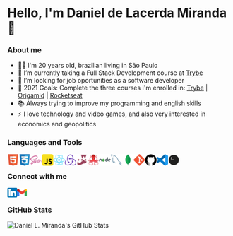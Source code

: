 # Hello, I'm Daniel de Lacerda Miranda 👋

### About me

- 🧔🏽 I'm 20 years old, brazilian living in São Paulo
- 🌱 I’m currently taking a Full Stack Development course at [Trybe](https://www.betrybe.com/)
- 👯 I’m looking for job oportunities as a software developer
- 🥅 2021 Goals: Complete the three courses I'm enrolled in: [Trybe](https://www.betrybe.com/) | [Origamid](https://www.origamid.com/) | [Rocketseat](https://rocketseat.com.br/)
- 📚 Always trying to improve my programming and english skills
- ⚡ I love technology and video games, and also very interested in economics and geopolitics

### Languages and Tools

<img align="left" alt="HTML5" width="26px" src="https://github.com/DanielLMiranda/DanielLMiranda/blob/master/icons/html5.png" />
<img align="left" alt="CSS3" width="26px" src="https://github.com/DanielLMiranda/DanielLMiranda/blob/master/icons/css3.png" />
<img align="left" alt="Sass" width="26px" src="https://github.com/DanielLMiranda/DanielLMiranda/blob/master/icons/sass.png" />
<img align="left" alt="JavaScript" width="26px" src="https://github.com/DanielLMiranda/DanielLMiranda/blob/master/icons/javascript.png" />
<img align="left" alt="React" width="26px" src="https://github.com/DanielLMiranda/DanielLMiranda/blob/master/icons/react.png" />
<img align="left" alt="Redux" width="26px" src="https://github.com/DanielLMiranda/DanielLMiranda/blob/master/icons/redux.png" />
<img align="left" alt="Jest" width="26px" src="https://github.com/DanielLMiranda/DanielLMiranda/blob/master/icons/jest.png" />
<img align="left" alt="RTL" width="26px" src="https://github.com/DanielLMiranda/DanielLMiranda/blob/master/icons/rtl.png" />
<img align="left" alt="NodeJS" width="26px" src="https://github.com/DanielLMiranda/DanielLMiranda/blob/master/icons/nodejs.png" />
<img align="left" alt="MySQL" width="26px" src="https://github.com/DanielLMiranda/DanielLMiranda/blob/master/icons/mysql2.png" />
<img align="left" alt="MongoDB" width="26px" src="https://github.com/DanielLMiranda/DanielLMiranda/blob/master/icons/mongodb.png" />
<img align="left" alt="Git" width="26px" src="https://github.com/DanielLMiranda/DanielLMiranda/blob/master/icons/git.png" />
<img align="left" alt="GitHub" width="26px" src="https://github.com/DanielLMiranda/DanielLMiranda/blob/master/icons/github.png" />
<img align="left" alt="Visual Studio Code" width="26px" src="https://github.com/DanielLMiranda/DanielLMiranda/blob/master/icons/vscode.png" />
<img align="left" alt="Terminal" width="26px" src="https://github.com/DanielLMiranda/DanielLMiranda/blob/master/icons/terminal.png" />

<br />

### Connect with me

[<img align="left" alt="Daniel L. Miranda | LinkedIn" width="22px" src="https://github.com/DanielLMiranda/DanielLMiranda/blob/master/icons/linkedin.png" />](https://www.linkedin.com/in/daniellmiranda/)
[<img align="left" alt="Daniel L. Miranda | Email" width="22px" src="https://github.com/DanielLMiranda/DanielLMiranda/blob/master/icons/gmail.png" />](mailto:danieldelacerdamiranda@gmail.com)

<br />

### GitHub Stats

<img align="left" alt="Daniel L. Miranda's GitHub Stats" src="https://github-readme-stats.daniellmiranda.vercel.app/api/?username=DanielLMiranda&show_icons=true&theme=radical&hide_border=true" />

<!--
**DanielLMiranda/DanielLMiranda** is a ✨ _special_ ✨ repository because its `README.md` (this file) appears on your GitHub profile.

Here are some ideas to get you started:

- 🔭 I’m currently working on ...
- 🌱 I’m currently learning ...
- 👯 I’m looking to collaborate on ...
- 🤔 I’m looking for help with ...
- 💬 Ask me about ...
- 📫 How to reach me: ...
- 😄 Pronouns: ...
- ⚡ Fun fact: ...
-->
